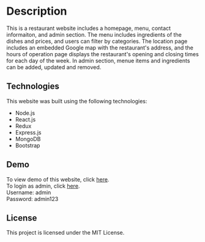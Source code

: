 # Description

This is a restaurant website includes a homepage, menu, contact informaiton, and admin section. The menu includes ingredients of the dishes and prices, and users can filter by categories. The location page includes an embedded Google map with the restaurant's address, and the hours of operation page displays the restaurant's opening and closing times for each day of the week. In admin section, menue items and ingredients can be added, updated and removed.

## Technologies

This website was built using the following technologies:

* Node.js
* React.js
* Redux
* Express.js
* MongoDB
* Bootstrap

## Demo

To view demo of this website, click [here](http://54.206.204.237).  
To login as admin, click [here](http://54.206.204.237/login).    
Username: admin  
Password: admin123  

## License
This project is licensed under the MIT License.
